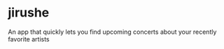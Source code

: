 # jirushe
An app that quickly lets you find upcoming concerts  about your recently favorite artists
